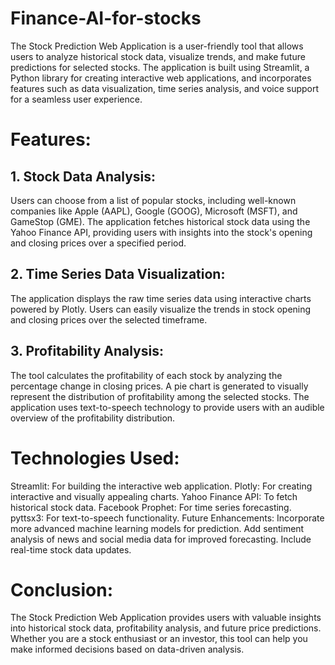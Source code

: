 # Finance-AI-for-stocks
The Stock Prediction Web Application is a user-friendly tool that allows users to analyze historical stock data, visualize trends, and make future predictions for selected stocks. The application is built using Streamlit, a Python library for creating interactive web applications, and incorporates features such as data visualization, time series analysis, and voice support for a seamless user experience.

# Features:
## 1. Stock Data Analysis:
Users can choose from a list of popular stocks, including well-known companies like Apple (AAPL), Google (GOOG), Microsoft (MSFT), and GameStop (GME). The application fetches historical stock data using the Yahoo Finance API, providing users with insights into the stock's opening and closing prices over a specified period.

## 2. Time Series Data Visualization:
The application displays the raw time series data using interactive charts powered by Plotly. Users can easily visualize the trends in stock opening and closing prices over the selected timeframe.

## 3. Profitability Analysis:
The tool calculates the profitability of each stock by analyzing the percentage change in closing prices. A pie chart is generated to visually represent the distribution of profitability among the selected stocks. The application uses text-to-speech technology to provide users with an audible overview of the profitability distribution.

# Technologies Used:
Streamlit: For building the interactive web application.
Plotly: For creating interactive and visually appealing charts.
Yahoo Finance API: To fetch historical stock data.
Facebook Prophet: For time series forecasting.
pyttsx3: For text-to-speech functionality.
Future Enhancements:
Incorporate more advanced machine learning models for prediction.
Add sentiment analysis of news and social media data for improved forecasting.
Include real-time stock data updates.

# Conclusion:
The Stock Prediction Web Application provides users with valuable insights into historical stock data, profitability analysis, and future price predictions. Whether you are a stock enthusiast or an investor, this tool can help you make informed decisions based on data-driven analysis.
